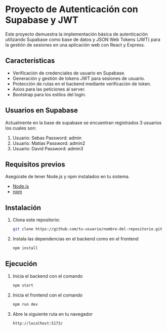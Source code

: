 # Proyecto de Autenticación con Supabase y JWT

Este proyecto demuestra la implementación básica de autenticación utilizando Supabase como base de datos y JSON Web Tokens (JWT) para la gestión de sesiones en una aplicación web con React y Express.

## Características

- Verificación de credenciales de usuario en Supabase.
- Generación y gestión de tokens JWT para sesiones de usuario.
- Protección de rutas en el backend mediante verificación de token.
- Axios para las peticiones al server.
- Bootstrap para los estilos del login.

## Usuarios en Supabase
Actualmente en la base de supabase se encuentran registrados 3 usuarios los cuales son:
1. Usuario: Sebas Password: admin
2. Usuario: Matías Password: admin2
3. Usuario: David Password: admin3

## Requisitos previos

Asegúrate de tener Node.js y npm instalados en tu sistema.

- [Node.js](https://nodejs.org/)
- [npm](https://www.npmjs.com/)

## Instalación

1. Clona este repositorio:

   ```bash
   git clone https://github.com/tu-usuario/nombre-del-repositorio.git
   ```
   
2. Instala las dependencias en el backend como en el frontend
    ```bash
    npm install
    ```
## Ejecución 

1. Inicia el backend con el comando
   ```bash
   npm start
   ```
2. Inicia el frontend con el comando
   ```bash
   npm run dev
   ```
3. Abre la siguiente ruta en tu navegador
   ```bash
   http://localhost:5173/
   ```

